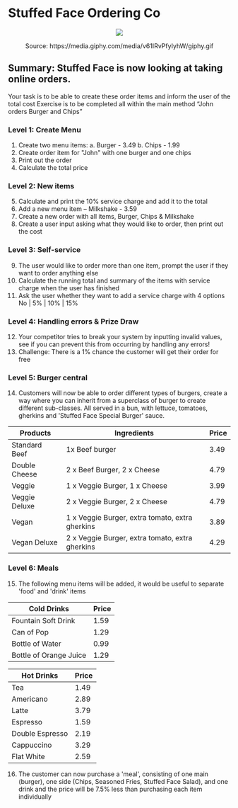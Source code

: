 # Stuffed Face Ordering Co

<p align="center"> <img src="https://media.giphy.com/media/v61IRvPfyIyhW/giphy.gif">
<p align="center"> Source: https://media.giphy.com/media/v61IRvPfyIyhW/giphy.gif

## Summary: Stuffed Face is now looking at taking online orders.
Your task is to be able to create these order items and inform the user of the total cost
Exercise is to be completed all within the main method
“John orders Burger and Chips”

### Level 1: Create Menu

1.	Create two menu items:
a.	Burger - 3.49
b.	Chips - 1.99
2.	Create order item for "John" with one burger and one chips
3.	Print out the order
4.	Calculate the total price

### Level 2: New items

5.	Calculate and print the 10% service charge and add it to the total
6.	Add a new menu item – Milkshake - 3.59
7.	Create a new order with all items, Burger, Chips & Milkshake
8.	Create a user input asking what they would like to order, then print out the cost

### Level 3: Self-service

9.	The user would like to order more than one item, prompt the user if they want to order anything else
10.	Calculate the running total and summary of the items with service charge when the user has finished
11.	Ask the user whether they want to add a service charge with 4 options No | 5% | 10% | 15%

### Level 4: Handling errors & Prize Draw

12.	Your competitor tries to break your system by inputting invalid values, see if you can prevent this from occurring by handling any errors!
13.	Challenge: There is a 1% chance the customer will get their order for free

### Level 5: Burger central

14. Customers will now be able to order different types of burgers, create a way where you can inherit from a superclass of burger to create different sub-classes. All served in a bun, with lettuce, tomatoes, gherkins and 'Stuffed Face Special Burger' sauce.

| Products      | Ingredients                                     | Price |
|---------------|-------------------------------------------------|-------|
| Standard Beef | 1x Beef burger                                  | 3.49  |
| Double Cheese | 2 x Beef Burger, 2 x Cheese                     | 4.79  |
| Veggie        | 1 x Veggie Burger, 1 x Cheese                   | 3.99  |
| Veggie Deluxe | 2 x Veggie Burger, 2 x Cheese                   | 4.79  |
| Vegan         | 1 x Veggie Burger, extra tomato, extra gherkins | 3.89  |
| Vegan Deluxe  | 2 x Veggie Burger, extra tomato, extra gherkins | 4.29  |


### Level 6: Meals

15. The following menu items will be added, it would be useful to separate 'food' and 'drink' items

| Cold Drinks            | Price |
|------------------------|-------|
| Fountain Soft Drink    | 1.59  |
| Can of Pop             | 1.29  |
| Bottle of Water        | 0.99  |
| Bottle of Orange Juice | 1.29  |

| Hot Drinks        | Price      |
|-------------------|------------|
| Tea               | 1.49       |
| Americano         | 2.89       |
| Latte             | 3.79       |
| Espresso          | 1.59       |
| Double Espresso   | 2.19       |
| Cappuccino        | 3.29       |
| Flat White        | 2.59       |

16. The customer can now purchase a 'meal', consisting of one main (burger), one side (Chips, Seasoned Fries, Stuffed Face Salad), and one drink and the price will be 7.5% less than purchasing each item individually
